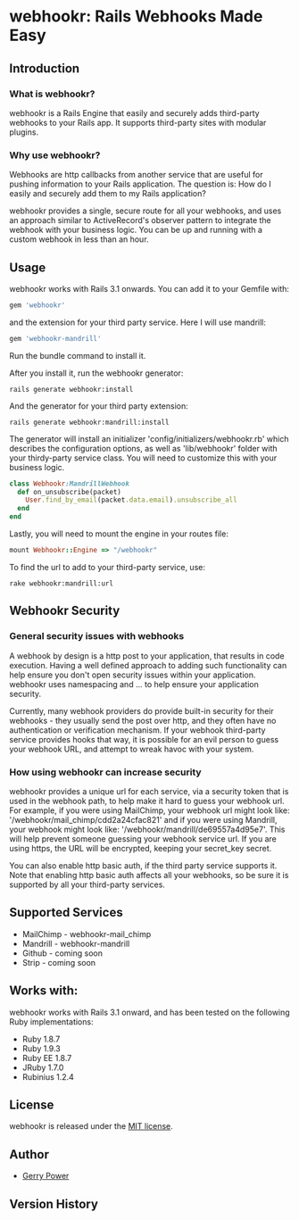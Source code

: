 # webhookr: Rails Webhooks Made Easy

## <a name="introduction"></a>Introduction

### What is webhookr?

webhookr is a Rails Engine that easily and securely adds third-party
webhooks to your Rails app. It supports third-party sites with modular
plugins.

### Why use webhookr?

Webhooks are http callbacks from another service that are useful for
pushing information to your Rails application. The question is: How do I
easily and securely add them to my Rails application?

webhookr provides a single, secure route for all your webhooks, and uses an
approach similar to ActiveRecord's observer pattern to integrate the webhook
with your business logic. You can be up and running with a custom webhook in
less than an hour.

## <a name="usage"></a>Usage

webhookr works with Rails 3.1 onwards. You can add it to your Gemfile
with:

```ruby
gem 'webhookr'
```

and the extension for your third party service. Here I will use mandrill:

```ruby
gem 'webhookr-mandrill'
```

Run the bundle command to install it.

After you install it, run the webhookr generator:

```console
rails generate webhookr:install
```

And the generator for your third party extension:

```console
rails generate webhookr:mandrill:install
```

The generator will install an initializer 'config/initializers/webhookr.rb'
which describes the configuration options, as well as 'lib/webhookr' folder
with your thirdy-party service class. You will need to customize this with
your business logic.

```ruby
class Webhookr:MandrillWebhook
  def on_unsubscribe(packet)
    User.find_by_email(packet.data.email).unsubscribe_all
  end
end
```

Lastly, you will need to mount the engine in your routes file:

```ruby
mount Webhookr::Engine => "/webhookr"
```

To find the url to add to your third-party service, use: 

```console
rake webhookr:mandrill:url
```

## <a name="security"></a>Webhookr Security

### General security issues with webhooks

A webhook by design is a http post to your application, that results in code execution.
Having a well defined approach to adding such functionality can help ensure you don't open security issues
within your application. webhookr uses namespacing and ... to help ensure your application security.

Currently, many webhook providers do provide built-in security for their 
webhooks - they usually send the post over http, and they often have no authentication 
or verification mechanism. If your webhook third-party service provides hooks that way, it is 
possible for an evil person to guess your webhook URL, and attempt to wreak havoc with your system.

### How using webhookr can increase security
webhookr provides a unique url for each service, via a security token that is used in the webhook path, to help make it hard to guess your webhook url.
For example, if you were using MailChimp, your webhook url might look like: '/webhookr/mail_chimp/cdd2a24cfac821' and if you were using Mandrill, your 
webhook might look like: '/webhookr/mandrill/de69557a4d95e7'. This will help prevent someone guessing your 
webhook service url. If you are using https, the URL will be encrypted, keeping your secret_key secret.

You can also enable http basic auth, if the third party service supports it. Note that enabling http basic auth
affects all your webhooks, so be sure it is supported by all your third-party services.


## <a name="supported_services"></a>Supported Services

* MailChimp - webhookr-mail_chimp
* Mandrill - webhookr-mandrill
* Github - coming soon
* Strip - coming soon

## <a name="supported_services"></a>Works with:

webhookr works with Rails 3.1 onward, and has been tested on the following Ruby
implementations:

* Ruby 1.8.7
* Ruby 1.9.3
* Ruby EE 1.8.7
* JRuby 1.7.0
* Rubinius 1.2.4

## License

webhookr is released under the [MIT license](http://www.opensource.org/licenses/MIT).

## Author

* [Gerry Power](https://github.com/gerrypower)

## <a name="Version History"></a>Version History
